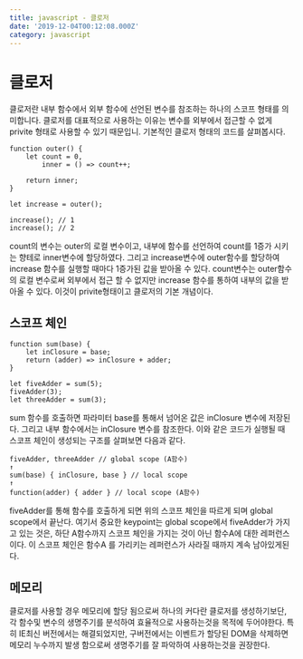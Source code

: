 ```yaml
---
title: javascript - 클로저
date: '2019-12-04T00:12:08.000Z'
category: javascript
---
```


# 클로저

클로저란 내부 함수에서 외부 함수에 선언된 변수를 참조하는 하나의 스코프 형태를 의미합니다. 클로저를 대표적으로 사용하는 이유는 변수를 외부에서 접근할 수 없게 privite 형태로 사용할 수 있기 때문입니. 기본적인 클로저 형태의 코드를 살펴봅시다. 

```text
function outer() {
    let count = 0,
        inner = () => count++;

    return inner;
}

let increase = outer();

increase(); // 1
increase(); // 2
```

count의 변수는 outer의 로컬 변수이고, 내부에 함수를 선언하여 count를 1증가 시키는 향테로 inner변수에 할당하였다. 그리고 increase변수에 outer함수를 할당하여 increase 함수를 실행할 때마다 1증가된 값을 받아올 수 있다. count변수는 outer함수의 로컬 변수로써 외부에서 접근 할 수 없지만 increase 함수를 통하여 내부의 값을 받아올 수 있다. 이것이 privite형태이고 클로저의 기본 개념이다.

## 스코프 체인

```text
function sum(base) {
    let inClosure = base;
    return (adder) => inClosure + adder;
}

let fiveAdder = sum(5);
fiveAdder(3);
let threeAdder = sum(3);
```

sum 함수를 호출하면 파라미터 base를 통해서 넘어온 값은 inClosure 변수에 저장된다. 그리고 내부 함수에서는 inClosure 변수를 참조한다. 이와 같은 코드가 실행될 때 스코프 체인이 생성되는 구조를 살펴보면 다음과 같다.

```text
fiveAdder, threeAdder // global scope (A함수)
↑  
sum(base) { inClosure, base } // local scope  
↑  
function(adder) { adder } // local scope (A함수)
```

fiveAdder를 통해 함수를 호출하게 되면 위의 스코프 체인을 따르게 되며 global scope에서 끝난다. 여기서 중요한 keypoint는 global scope에서 fiveAdder가 가지고 있는 것은, 하단 A함수까지 스코프 체인을 가지는 것이 아닌 함수A에 대한 레퍼런스이다. 이 스코프 체인은 함수A 를 가리키는 레퍼런스가 사라질 때까지 계속 남아있게된다.

## 메모리

클로저를 사용할 경우 메모리에 할당 됨으로써 하나의 커다란 클로저를 생성하기보단, 각 함수및 변수의 생명주기를 분석하여 효율적으로 사용하는것을 목적에 두어야한다. 특히 IE최신 버전에서는 해결되었지만, 구버전에서는 이벤트가 할당된 DOM을 삭제하면 메모리 누수까지 발생 함으로써 생명주기를 잘 파악하여 사용하는것을 권장한다.

